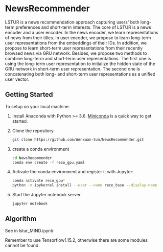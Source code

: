 # NewsRecommender

LSTUR  is a news recommendation approach capturing users' both long-term preferences and short-term interests. The core of LSTUR is a news encoder and a user encoder. In the news encoder, we learn representations of news from their titles. In user encoder, we propose to learn long-term user representations from the embeddings of their IDs. In addition, we propose to learn short-term user representations from their recently browsed news via GRU network. Besides, we propose two methods to combine long-term and short-term user representations. The first one is using the long-term user representation to initialize the hidden state of the GRU network in short-term user representation. The second one is concatenating both long- and short-term user representations as a unified user vector.

## Getting Started

To setup on your local machine:

1. Install Anaconda with Python >= 3.6. [Miniconda](https://conda.io/miniconda.html) is a quick way to get started.

2. Clone the repository

   ```bash
   git clone https://github.com/Wenxuan-Sun/NewsRecommender.git
   ```

3. create a conda environment

   ```bash
   cd NewsRecommender
   conda env create -f reco_gpu.yaml
   ```

4. Activate the conda environment and register it with Jupyter:

   ```bash
   conda activate reco_gpu*
   python -m ipykernel install --user --name reco_base --display-name "Python (reco)"
   ```

5. Start the Jupyter notebook server

   ```bash
   jupyter notebook
   ```

## Algorithm

See in lstur_MIND.ipynb

Remember to use Tensorflow1.15.2, otherwise there are some modules cannot be found. 